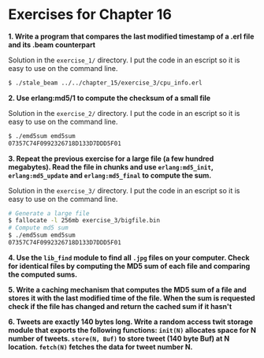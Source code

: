 # Exercises for Chapter 16

**1. Write a program that compares the last modified timestamp of a .erl file and its .beam counterpart**

Solution in the `exercise_1/` directory. I put the code in an escript so it is easy to use on the command line.

```bash
$ ./stale_beam ../../chapter_15/exercise_3/cpu_info.erl
```

**2. Use erlang:md5/1 to compute the checksum of a small file**

Solution in the `exercise_2/` directory. I put the code in an escript so it is easy to use on the command line.

```bash
$ ./emd5sum emd5sum
07357C74F0992326718D133D7DDD5F01
```

**3. Repeat the previous exercise for a large file (a few hundred megabytes). Read the file in chunks and use `erlang:md5_init`, `erlang:md5_update` and `erlang:md5_final` to compute the sum.**

Solution in the `exercise_3/` directory. I put the code in an escript so it is easy to use on the command line.

```bash
# Generate a large file
$ fallocate -l 256mb exercise_3/bigfile.bin
# Compute md5 sum
$ ./emd5sum emd5sum
07357C74F0992326718D133D7DDD5F01
```

**4. Use the `lib_find` module to find all `.jpg` files on your computer. Check for identical files by computing the MD5 sum of each file and comparing the computed sums.**

**5. Write a caching mechanism that computes the MD5 sum of a file and stores it with the last modified time of the file. When the sum is requested check if the file has changed and return the cached sum if it hasn't**

**6. Tweets are exactly 140 bytes long. Write a random access twit storage module that exports the following functions: `init(N)` allocates space for N number of tweets. `store(N, Buf)` to store tweet (140 byte Buf) at N location. `fetch(N)` fetches the data for tweet number N.**
